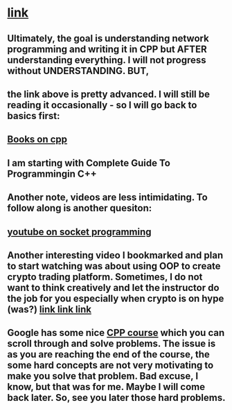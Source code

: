 # [link](https://beej.us/guide/bgnet/html/)

## Ultimately, the goal is understanding network programming and writing it in CPP but AFTER understanding everything. I will not progress without UNDERSTANDING. BUT,

## the link above is pretty advanced. I will still be reading it occasionally - so I will go back to basics first: 

## [Books on cpp](https://github.com/ikoHSE/Books-1/blob/master/C%2B%2B/A_Complete_Guide_to_Programming_in_C%2B%2B.pdf)

## I am starting with Complete Guide To Programmingin C++

## Another note, videos are less intimidating. To follow along is another quesiton:

## [youtube on socket programming](https://www.youtube.com/watch?v=gntyAFoZp-E)

## Another interesting video I bookmarked and plan to start watching was about using OOP to create crypto trading platform. Sometimes, I do not want to think creatively and let the instructor do the job for you especially when crypto is on hype (was?) [link link link](https://www.coursera.org/learn/cplusplus-crypto-v/home/week/1)

## Google has some nice [CPP course](https://developers.google.com/edu/c++) which you can scroll through and solve problems. The issue is as you are reaching the end of the course, the some hard concepts are not very motivating to make you solve that problem. Bad excuse, I know, but that was for me. Maybe I will come back later. So, see you later those hard problems. 





